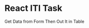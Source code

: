 # React ITI Task
 Get Data from Form Then Out It in Table

<div className={this.state.displayBtn}><FormCom display = {this.displayItems}/></div>